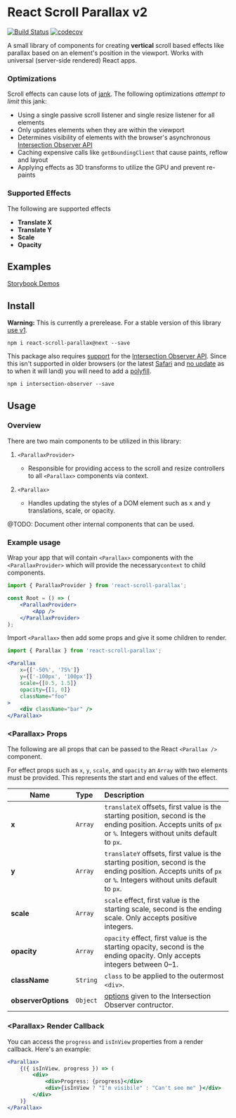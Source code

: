# React Scroll Parallax v2

[![Build Status](https://travis-ci.org/jscottsmith/react-scroll-parallax.svg?branch=v2)](https://travis-ci.org/jscottsmith/react-scroll-parallax) [![codecov](https://codecov.io/gh/jscottsmith/react-scroll-parallax/branch/v2/graph/badge.svg)](https://codecov.io/gh/jscottsmith/react-scroll-parallax/branch/v2)

A small library of components for creating **vertical** scroll based effects like parallax based on an element's position in the viewport. Works with universal (server-side rendered) React apps.

### Optimizations

Scroll effects can cause lots of [jank](http://jankfree.org/). The following optimizations _attempt to limit_ this jank:

- Using a single passive scroll listener and single resize listener for all elements
- Only updates elements when they are within the viewport
- Determines visibility of elements with the browser's asynchronous [Intersection Observer API](https://developer.mozilla.org/en-US/docs/Web/API/Intersection_Observer_API)
- Caching expensive calls like `getBoundingClient` that cause paints, reflow and layout
- Applying effects as 3D transforms to utilize the GPU and prevent re-paints

### Supported Effects

The following are supported effects

- **Translate X** 
- **Translate Y**
- **Scale**
- **Opacity** 

## Examples

[Storybook Demos](http://react-scroll-parallax.surge.sh/)

## Install

**Warning:** This is currently a prerelease. For a stable version of this library [use v1](https://github.com/jscottsmith/react-scroll-parallax).

```
npm i react-scroll-parallax@next --save
```

This package also requires [support](https://caniuse.com/#search=IntersectionObserver) for the [Intersection Observer API](https://developer.mozilla.org/en-US/docs/Web/API/Intersection_Observer_API). Since this isn't supported in older browsers (or the latest [Safari](https://media.giphy.com/media/3og0INyCmHlNylks9O/giphy.gif) and [no update](https://bugs.webkit.org/show_bug.cgi?id=159475) as to when it will land) you will need to add a [polyfill](https://github.com/w3c/IntersectionObserver/tree/gh-pages/polyfill).

```
npm i intersection-observer --save
```

## Usage

### Overview

There are two main components to be utilized in this library:

1. `<ParallaxProvider>`
    - Responsible for providing access to the scroll and resize controllers to all `<Parallax>` components via context.

2. `<Parallax>`
    - Handles updating the styles of a DOM element such as x and y translations, scale, or opacity.

@TODO: Document other internal components that can be used.

### Example usage

Wrap your app that will contain `<Parallax>` components with the `<ParallaxProvider>` which will provide the necessary`context` to child components.

```jsx
import { ParallaxProvider } from 'react-scroll-parallax';

const Root = () => (
    <ParallaxProvider>
        <App />
    </ParallaxProvider>
);
```

Import `<Parallax>` then add some props and give it some children to render.

```jsx
import { Parallax } from 'react-scroll-parallax';

<Parallax
    x={['-50%', '75%']}
    y={['-100px', '100px']}
    scale={[0.5, 1.5]}
    opacity={[1, 0]}
    className="foo"
>
    <div className="bar" />
</Parallax>
```

### \<Parallax> Props

The following are all props that can be passed to the React `<Parallax />` component. 

For effect props such as `x`, `y`, `scale`, and `opacity` an `Array` with two elements must be provided. This represents the start and end values of the effect.

|Name                  |Type    |Description
|----------------------|:-------|:----------------------------------------
|**x**                 |`Array` |`translateX` offsets, first value is the starting position, second is the ending position. Accepts units of `px` or `%`. Integers without units default to `px`.
|**y**                 |`Array` |`translateY` offsets, first value is the starting position, second is the ending position. Accepts units of `px` or `%`. Integers without units default to `px`.
|**scale**             |`Array` |`scale` effect, first value is the starting scale, second is the ending scale. Only accepts positive integers.
|**opacity**           |`Array` |`opacity` effect, first value is the starting opacity, second is the ending opacity. Only accepts integers between 0–1.
|**className**         |`String`|`class` to be applied to the outermost `<div>`.
|**observerOptions**   |`Object`|[options](https://developer.mozilla.org/en-US/docs/Web/API/Intersection_Observer_API) given to the Intersection Observer contructor.

### \<Parallax> Render Callback

You can access the `progress` and `isInView` properties from a render callback. Here's an example:

```jsx
<Parallax>
    {({ isInView, progress }) => (
        <div>
            <div>Progress: {progress}</div>
            <div>{isInView ? "I'm visibile" : "Can't see me" }</div>
        </div>
    )}
</Parallax>
```
